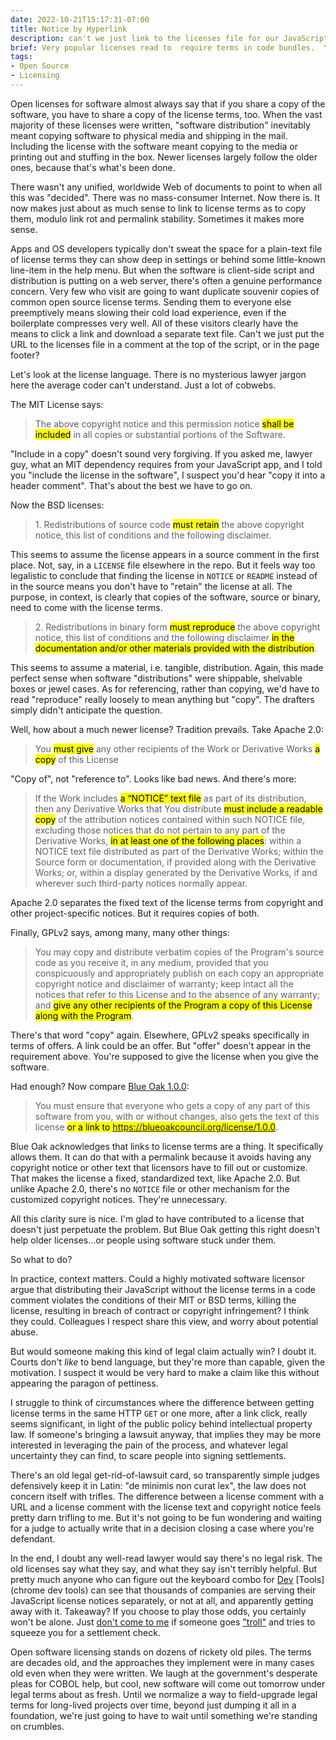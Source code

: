 ```yaml
---
date: 2022-10-21T15:17:31-07:00
title: Notice by Hyperlink
description: can't we just link to the licenses file for our JavaScript?
brief: Very popular licenses read to  require terms in code bundles.  Yes, that's ridiculous, and lots of devs are ignoring it.  This is what happens when we keep using license terms from 1984.
tags:
- Open Source
- Licensing
---
```


Open licenses for software almost always say that if you share a copy of the software, you have to share a copy of the license terms, too.  When the vast majority of these licenses were written, "software distribution" inevitably meant copying software to physical media and shipping in the mail.  Including the license with the software meant copying to the media or printing out and stuffing in the box.  Newer licenses largely follow the older ones, because that's what's been done.

There wasn't any unified, worldwide Web of documents to point to when all this was "decided".  There was no mass-consumer Internet.  Now there is.  It now makes just about as much sense to link to license terms as to copy them, modulo link rot and permalink stability.  Sometimes it makes more sense.

Apps and OS developers typically don't sweat the space for a plain-text file of license terms they can show deep in settings or behind some little-known line-item in the help menu.  But when the software is client-side script and distribution is putting on a web server, there's often a genuine performance concern.  Very few who visit are going to want duplicate souvenir copies of common open source license terms.  Sending them to everyone else preemptively means slowing their cold load experience, even if the boilerplate compresses very well.  All of these visitors clearly have the means to click a link and download a separate text file.  Can't we just put the URL to the licenses file in a comment at the top of the script, or in the page footer?

Let's look at the license language.  There is no mysterious lawyer jargon here the average coder can't understand.  Just a lot of cobwebs.

The MIT License says:

> The above copyright notice and this permission notice <mark>shall be included</mark> in all copies or substantial portions of the Software.

"Include in a copy" doesn't sound very forgiving.  If you asked me, lawyer guy, what an MIT dependency requires from your JavaScript app, and I told you "include the license in the software", I suspect you'd hear "copy it into a header comment".  That's about the best we have to go on.

Now the BSD licenses:

> 1\. Redistributions of source code <mark>must retain</mark> the above copyright notice, this list of conditions and the following disclaimer.

This seems to assume the license appears in a source comment in the first place.  Not, say, in a `LICENSE` file elsewhere in the repo.  But it feels way too legalistic to conclude that finding the license in `NOTICE` or `README` instead of in the source means you don't have to "retain" the license at all.  The purpose, in context, is clearly that copies of the software, source or binary, need to come with the license terms.

> 2\. Redistributions in binary form <mark>must reproduce</mark> the above copyright notice, this list of conditions and the following disclaimer <mark>in the documentation and/or other materials provided with the distribution</mark>.

This seems to assume a material, i.e. tangible, distribution.  Again, this made perfect sense when software "distributions" were shippable, shelvable boxes or jewel cases.  As for referencing, rather than copying, we'd have to read "reproduce" really loosely to mean anything but "copy".  The drafters simply didn't anticipate the question.

Well, how about a much newer license?  Tradition prevails.  Take Apache 2.0:

> You <mark>must give</mark> any other recipients of the Work or Derivative Works <mark>a copy</mark> of this License

"Copy of", not "reference to".  Looks like bad news.  And there's more:

> If the Work includes <mark>a &ldquo;NOTICE&rdquo; text file</mark> as part of its distribution, then any Derivative Works that You distribute <mark>must include a readable copy</mark> of the attribution notices contained within such NOTICE file, excluding those notices that do not pertain to any part of the Derivative Works, <mark>in at least one of the following places</mark>: within a NOTICE text file distributed as part of the Derivative Works; within the Source form or documentation, if provided along with the Derivative Works; or, within a display generated by the Derivative Works, if and wherever such third-party notices normally appear.

Apache 2.0 separates the fixed text of the license terms from copyright and other project-specific notices.  But it requires copies of both.

Finally, GPLv2 says, among many, many other things:

> You may copy and distribute verbatim copies of the Program's source code as you receive it, in any medium, provided that you conspicuously and appropriately publish on each copy an appropriate copyright notice and disclaimer of warranty; keep intact all the notices that refer to this License and to the absence of any warranty; and <mark>give any other recipients of the Program a copy of this License along with the Program</mark>.

There's that word "copy" again.  Elsewhere, GPLv2 speaks specifically in terms of offers.  A link could be an offer.  But "offer" doesn't appear in the requirement above.  You're supposed to give the license when you give the software.

Had enough?  Now compare [Blue Oak 1.0.0](https://blueoakcouncil.org/license/1.0.0):

> You must ensure that everyone who gets a copy of any part of this software from you, with or without changes, also gets the text of this license <mark>or a link to <a href="https://blueoakcouncil.org/license/1.0.0">https://blueoakcouncil.org/license/1.0.0</a></mark>.

Blue Oak acknowledges that links to license terms are a thing.  It specifically allows them.  It can do that with a permalink because it avoids having any copyright notice or other text that licensors have to fill out or customize.  That makes the license a fixed, standardized text, like Apache 2.0.  But unlike Apache 2.0, there's no `NOTICE` file or other mechanism for the customized copyright notices.  They're unnecessary.

All this clarity sure is nice.  I'm glad to have contributed to a license that doesn't just perpetuate the problem.  But Blue Oak getting this right doesn't help older licenses...or people using software stuck under them.

So what to do?

In practice, context matters.  Could a highly motivated software licensor argue that distributing their JavaScript without the license terms in a code comment violates the conditions of their MIT or BSD terms, killing the license, resulting in breach of contract or copyright infringement?  I think they could.  Colleagues I respect share this view, and worry about potential abuse.

But would someone making this kind of legal claim actually win?  I doubt it.  Courts don't _like_ to bend language, but they're more than capable, given the motivation.  I suspect it would be very hard to make a claim like this without appearing the paragon of pettiness.

I struggle to think of circumstances where the difference between getting license terms in the same HTTP `GET` or one more, after a link click, really seems significant, in light of the public policy behind intellectual property law.  If someone's bringing a lawsuit anyway, that implies they may be more interested in leveraging the pain of the process, and whatever legal uncertainty they can find, to scare people into signing settlements.

There's an old legal get-rid-of-lawsuit card, so transparently simple judges defensively keep it in Latin: "de minimis non curat lex", the law does not concern itself with trifles.  The difference between a license comment with a URL and a license comment with the license text and copyright notice feels pretty darn trifling to me.  But it's not going to be fun wondering and waiting for a judge to actually write that in a decision closing a case where you're defendant.

In the end, I doubt any well-read lawyer would say there's no legal risk.  The old licenses say what they say, and what they say isn't terribly helpful.  But pretty much anyone who can figure out the keyboard combo for [Dev](https://developer.mozilla.org/en-US/docs/Tools) [Tools](chrome dev tools) can see that thousands of companies are serving their JavaScript license notices separately,  or not at all, and apparently getting away with it.  Takeaway?  If you choose to play those odds, you certainly won't be alone.  Just [don't come to me](https://notlegaladvice.law) if someone goes ["troll"](https://en.wikipedia.org/wiki/Copyright_troll) and tries to squeeze you for a settlement check.

Open software licensing stands on dozens of rickety old piles.  The terms are decades old, and the approaches they implement were in many cases old even when they were written.  We laugh at the government's desperate pleas for COBOL help, but cool, new software will come out tomorrow under legal terms about as fresh.  Until we normalize a way to field-upgrade legal terms for long-lived projects over time, beyond just dumping it all in a foundation, we're just going to have to wait until something we're standing on crumbles.

